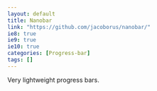```yaml
---
layout: default
title: Nanobar
link: "https://github.com/jacoborus/nanobar/"
ie8: true
ie9: true
ie10: true
categories: [Progress-bar]
tags: []
---
```

Very lightweight progress bars.
